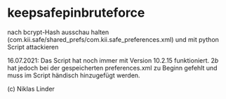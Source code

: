 # keepsafepinbruteforce
nach bcrypt-Hash ausschau halten (com.kii.safe/shared_prefs/com.kii.safe_preferences.xml) und mit python Script attackieren

16.07.2021: Das Script hat noch immer mit Version 10.2.15 funktioniert. $2b$ hat jedoch bei der gespeicherten preferences.xml zu Beginn gefehlt und muss im Script händisch hinzugefügt werden.

(c) Niklas Linder
